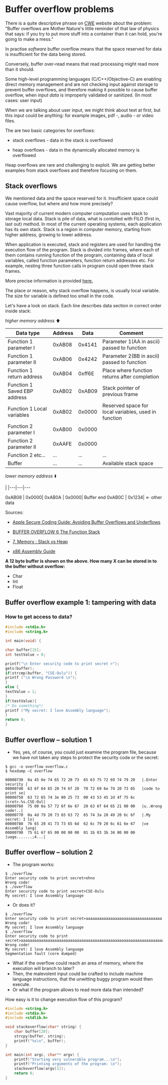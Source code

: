 # Buffer overflow problems

There is a quite descriptive phrase on [CWE](http://cwe.mitre.org/top25/#CWE-120) website about the problem: "Buffer overflows are Mother Nature's little reminder of that law of physics that says: if you try to put more stuff into a container than it can hold, you're going to make a mess."

In practise *software* buffer overflow means that the space reserved for data is insufficient for the data being stored.

Conversely, buffer over-read means that read processing might read more than it should.

Some high-level programming languages (C/C++/Objective-C) are enabling direct memory management and are not checking input against storage to prevent buffer overflows, and therefore making it possible to cause buffer overflow, when *input data* is improperly validated or sanitized. (In most cases: user input)

When we are talking about user input, we might think about text at first, but this input could be anything: for example images, pdf -, audio - or video files.

The are two basic categories for overflows:

* stack overflows - data in the stack is overflowed

* heap overflows - data in the dynamically allocated memory is overflowed

Heap overflows are rare and challenging to exploit. We are getting better examples from stack overflows and therefore focusing on them.

## Stack overflows

We mentioned data and the space reserved for it. Insufficient space could cause overflow, but where and how more precisely?

Vast majority of current modern computer computation uses stack to storage local data. Stack is pile of data, what is contolled with FILO (first in, last out) method.
In most of the current operating systems, each application has its own stack.
Stack is a region in computer memory, starting from higher address, growing to lower address.

When application is executed, stack and registers are used for handling the execution flow of the program. Stack is divided into frames, where each of them contains running function of the program, containing data of local variables, called function parameters, function return addresses etc. For example, nesting three function calls in program could open three stack frames.

More precise information is provided [here.](http://www.tenouk.com/Bufferoverflowc/Bufferoverflow2a.html)

The place or reason, why stack overflow happens, is usually local variable. The size for variable is defined too small in the code.

Let's have a look on stack. Each line describes data section in correct order inside stack:

*higher memory address* :arrow_up:

|Data type|Address|Data|Comment|
-|-|-|-
|Function 1 parameter I|0xAB08 | 0x4141| Parameter 1(AA in ascii) passed to function
|Function 1 parameter II|0xAB06 | 0x4242| Parameter 2(BB in ascii) passed to function
|Function 1 return address|0xAB04 | 0xff6E| Place where function returns after completion
|Function 1 Saved EBP address|0xAB02 | 0xAB09| Stack pointer of previous frame
|Function 1 Local variables|0xAB02 | 0x0000| Reserved space for local variables, used in function
|Function 2 parameter I|0xAB00 | 0x0000| 
|Function 2 parameter II|0xAAFE | 0x0000| 
|Function 2 etc...|... | ...| ...
|Buffer|... | ...| Available stack space

*lower memory address* :arrow_down:

|
|---|---|---




0xAB08 | 0x0000| 
0xAB0A | 0x0000| Buffer end
0xAB0C | 0x1234| <- other data






Sources:

* [Apple Secure Coding Guide: Avoiding Buffer Overflows and Underflows](https://developer.apple.com/library/content/documentation/Security/Conceptual/SecureCodingGuide/Articles/BufferOverflows.html)

* [ BUFFER OVERFLOW 6
The Function Stack](http://www.tenouk.com/Bufferoverflowc/Bufferoverflow2a.html)
* [7. Memory : Stack vs Heap](https://www.gribblelab.org/CBootCamp/7_Memory_Stack_vs_Heap.html)
* [x86 Assembly Guide](http://www.cs.virginia.edu/~evans/cs216/guides/x86.html)




**A 12 byte buffer is shown on the above. How many X can be stored in to the buffer without overflow:**
* Char
* Int
* Float

## Buffer overflow example 1: tampering with data

### How to get access to data?

```c
#include <stdio.h> 
#include <string.h>

int main(void) { 

char buffer[15];
int testValue = 0; 

printf("\n Enter security code to print secret >"); 
gets(buffer);
if(strcmp(buffer, "CSE-Oulu")) { 
printf ("\n Wrong Password \n");
} 
else { 
testValue = 1; 
} 
if(testValue){ 
/* Do something*/
printf ("My secret: I love Assembly language"); 
} 
return 0; 
}
```

## Buffer overflow – solution 1

* Yes, yes, of course, you could just examine the program file, because we have not taken any steps to protect the security code or the secret:
```shell
$ gcc -o overflow overflow.c
$ hexdump –C overflow

00000730  0a 45 6e 74 65 72 20 73  65 63 75 72 69 74 79 20   |.Enter security |
00000740  63 6f 64 65 20 74 6f 20  70 72 69 6e 74 20 73 65   |code to print se|
00000750  63 72 65 74 3e 00 25 73  00 43 53 45 2d 4f 75 6c   |cret>.%s.CSE-Oul|
00000760  75 00 0a 57 72 6f 6e 67  20 63 6f 64 65 21 00 00   |u..Wrong code!..|
00000770  0a 4d 79 20 73 65 63 72  65 74 3a 20 49 20 6c 6f   |.My secret: I lo|
00000780  76 65 20 41 73 73 65 6d  62 6c 79 20 6c 61 6e 67   |ve Assembly lang|
00000790  75 61 67 65 00 00 00 00  01 1b 03 3b 34 00 00 00   |uage.......;4...|
```

## Buffer overflow – solution 2
* The program works:

```shell
$ ./overflow
Enter security code to print secret>ohno
Wrong code!
$ ./overflow
Enter security code to print secret>CSE-Oulu
My secret: I love Assembly language
```
* Or does it?

```shell
$ ./overflow
Enter security code to print secret>aaaaaaaaaaaaaaaaaaaaaaaaaaaaaaaaaa
Wrong code!
My secret: I love Assembly language
$ ./overflow
Enter security code to print secret>aaaaaaaaaaaaaaaaaaaaaaaaaaaaaaaaaaaaaaaaaaaaaaaaaaaaaaaaaaaaaaaaaaaaaaaaaaaaaaa
Wrong code!
My secret: I love Assembly language
Segmentation fault (core dumped)
```

* What if the overflow could reach an area of memory, where the execution will branch to later?
* Then, the malevolent input could be crafted to include machine language instructions, that the unwitting buggy program would then execute.
* Or what if the program allows to read more data than intended?

How easy is it to change execution flow of this program?
```c
#include <string.h>
#include <stdio.h>
#include <stdlib.h>

void stackoverflow(char* string) {
    char buffer[20];
    strcpy(buffer, string);
    printf("%s\n", buffer);
}

int main(int argc, char** argv) {
    printf("Starting very vulnerable program...\n");
    printf("Printing arguments of the program: \n");
    stackoverflow(argv[1]);
    return 0;
}
```
